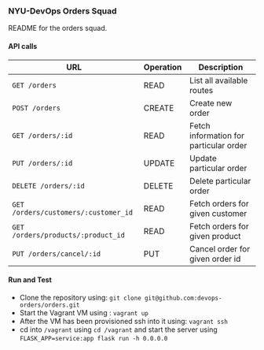 ### NYU-DevOps Orders Squad

README for the orders squad.

#### API calls
URL | Operation | Description
-- | -- | --
`GET /orders` | READ | List all available routes
`POST /orders` | CREATE | Create new order
`GET /orders/:id` | READ | Fetch information for particular order
`PUT /orders/:id` | UPDATE | Update particular order
`DELETE /orders/:id` | DELETE | Delete particular order
`GET /orders/customers/:customer_id` | READ | Fetch orders for given customer
`GET /orders/products/:product_id` | READ | Fetch orders for given product
`PUT /orders/cancel/:id` | PUT | Cancel order for given order id

#### Run and Test
- Clone the repository using: `git clone git@github.com:devops-orders/orders.git`
- Start the Vagrant VM using : `vagrant up`
- After the VM has been provisioned ssh into it using: `vagrant ssh`
- cd into `/vagrant` using `cd /vagrant` and start the server using `FLASK_APP=service:app flask run -h 0.0.0.0`
